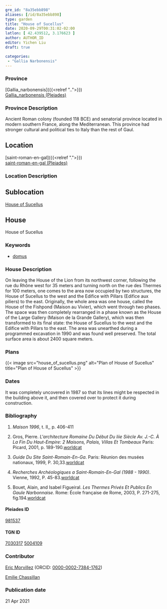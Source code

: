 ```yaml
---
gre_id: "8a35ebb898"
aliases: [/id/8a35ebb898]
type: garden
title: "House of Sucellus"
date: 2020-09-29T00:31:02-02:00
latlon: [ 42.439512, 3.176623 ]
author: AUTHOR_ID
editor: Yichen Liu
draft: true

categories:
 - "Gallia Narbonensis"
---
```


### Province

[Gallia_narbonensis]({{<relref "..">}}) \
[Gallia_narbonensis (Pleiades)](https://pleiades.stoa.org/places/981537)

### Province Description

Ancient Roman colony (founded 118 BCE) and senatorial province located in modern southern France, along the Mediterranean. This province had stronger cultural and political ties to Italy than the rest of Gaul.

## Location


[saint-roman-en-gal]({{<relref ".">}}) \
[saint-roman-en-gal (Pleiades)]()

### Location Description

<!--### Location Description-->

<!-- LEAVE THIS BLANK FOR NOW -->

## Sublocation

[House of Sucellus](#)

<!--### Sublocation Description-->

<!-- DESCRIPTION -->

## House


House of Sucellus


### Keywords

- [domus](http://vocab.getty.edu/page/aat/300005506)




### House Description

On leaving the House of the Lion from its northwest corner, following the rue du Rhône west for 35 meters and turning north on the rue des Thermes for 100 meters, one comes to the area now occupied by two structures, the House of Sucellus to the west and the Edifice with Pillars (Edifice aux piliers) to the east. Originally, the whole area was one house, called the House of the Fishpond (Maison au Vivier), which went through two phases. The space was then completely rearranged in a phase known as the House of the Large Gallery (Maison de la Grande Gallery), which was then transformed to its final state: the House of Sucellus to the west and the Edifice with Pillars to the east. The area was unearthed during a programmed excavation in 1990 and was found well preserved. The total surface area is about 2400 square meters.


<!--### Maps-->

<!--
OLD WAY (DO NOT USE)
![alt_text](../../images/image_name.ext)
*CAPTION*

NEW WAY ↓↓↓↓
{{< image src="image_name.ext" alt="ALT_TEXT" title="CAPTION" >}}
-->

### Plans




{{< image src="house_of_sucellus.png" alt="Plan of House of Sucellus" title="Plan of House of Sucellus" >}}




### Dates

It was completely uncovered in 1987 so that its lines might be respected in the building above it, and then covered over to protect it during construction.

### Bibliography

1. *Maison 1996*, t. II,, p. 406-411

2. Gros, Pierre. *L'architecture Romaine Du Début Du Iiie Siècle Av. J.-C. À La Fin Du Haut-Empire: 2 Maisons, Palais, Villas Et Tombeaux* Paris: Picard, 2001, p. 189-190.[worldcat](http://www.worldcat.org/oclc/1169743067)

3. *Guide Du Site Saint-Romain-En-Ga*. Paris: Réunion des musées nationaux, 1999, P. 30,33.[worldcat](http://www.worldcat.org/oclc/43416334)

4. *Recherches Archéologiques a Saint-Romain-En-Gal (1988 - 1990)*. Vienne, 1992, P. 45-83.[worldcat](http://www.worldcat.org/oclc/1068996218)

6. Bouet, Alain, and Isabel Figueiral. *Les Thermes Privés Et Publics En Gaule Narbonnaise*. Rome: École française de Rome, 2003, P. 271-275, fig.194.[worldcat](http://www.worldcat.org/oclc/43416334)


#### Pleiades ID

[981537](https://pleiades.stoa.org/places/981537)

#### TGN ID

[7030317](http://vocab.getty.edu/page/tgn/7030317)
[5004109](http://vocab.getty.edu/page/tgn/5004109)

### Contributor

[Eric Morvillez](link) (ORCID: [0000-0002-7384-1762](https://orcid.org/0000-0002-7384-1762))

[Emilie Chassillan](link)
### Publication date


21 Apr 2021

<!--### Related articles-->

<!-- Links to other related articles. Leave blank for now -->